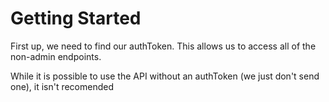 # Getting Started

First up, we need to find our authToken. This allows us to access all of the non-admin endpoints.

While it is possible to use the API without an authToken (we just don't send one), it isn't recomended